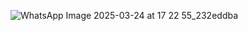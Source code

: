 ![WhatsApp Image 2025-03-24 at 17 22 55_232eddba](https://github.com/user-attachments/assets/852d0fd2-222c-4326-879c-e549c6f53e3f)
